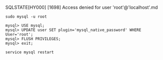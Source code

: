 SQLSTATE[HY000] [1698] Access denied for user 'root'@'localhost'.md
```
sudo mysql -u root
```
```
mysql> USE mysql;
mysql> UPDATE user SET plugin='mysql_native_password' WHERE User='root';
mysql> FLUSH PRIVILEGES;
mysql> exit;
```
```
service mysql restart
```
